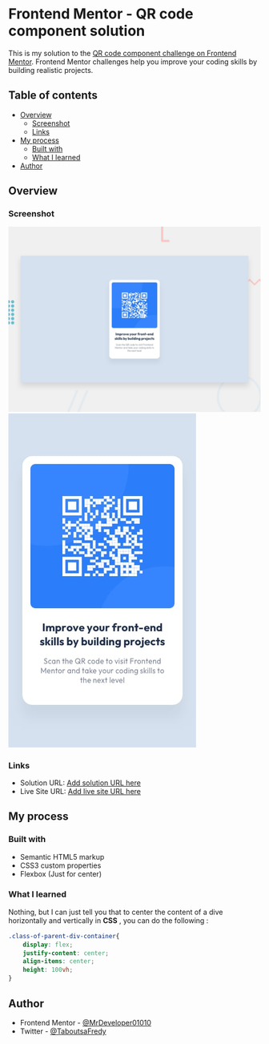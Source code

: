 # Frontend Mentor - QR code component solution

This is my solution to the [QR code component challenge on Frontend Mentor](https://www.frontendmentor.io/challenges/qr-code-component-iux_sIO_H). Frontend Mentor challenges help you improve your coding skills by building realistic projects. 

## Table of contents

- [Overview](#overview)
  - [Screenshot](#screenshot)
  - [Links](#links)
- [My process](#my-process)
  - [Built with](#built-with)
  - [What I learned](#what-i-learned)
- [Author](#Author)


## Overview

### Screenshot

![For Desktop](./design/desktop-preview.jpg)
![For Mobile](./design/mobile-design.jpg)



### Links

- Solution URL: [Add solution URL here](https://your-solution-url.com)
- Live Site URL: [Add live site URL here](https://your-live-site-url.com)

## My process

### Built with

- Semantic HTML5 markup
- CSS3 custom properties
- Flexbox (Just for center)

### What I learned

Nothing, but I can just tell you that to center the content of a dive horizontally and vertically in **CSS** , you can do the following :

```css
.class-of-parent-div-container{
    display: flex;
    justify-content: center;
    align-items: center;
    height: 100vh;
}
```


## Author

- Frontend Mentor - [@MrDeveloper01010](https://www.frontendmentor.io/profile/MrDeveloper01010)
- Twitter - [@TaboutsaFredy](https://twitter.com/TaboutsaFredy)
